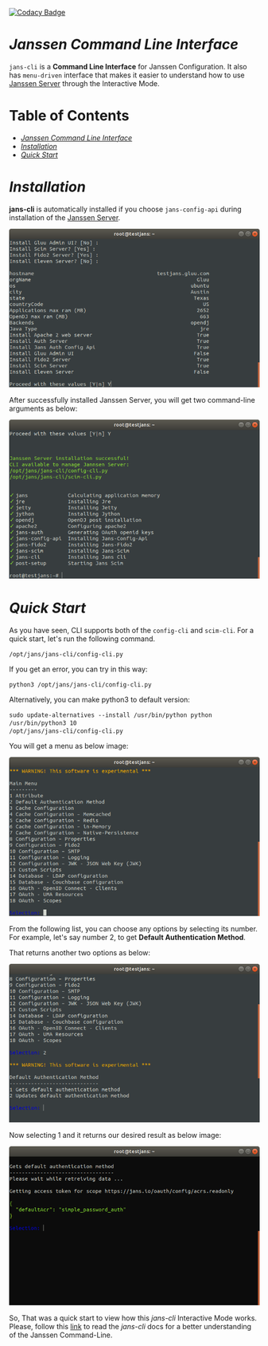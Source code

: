 [![Codacy Badge](https://app.codacy.com/project/badge/Grade/a0f9313eeef046c8810e153a6b7b4ff5)](https://www.codacy.com/gh/JanssenProject/jans-cli/dashboard?utm_source=github.com&amp;utm_medium=referral&amp;utm_content=JanssenProject/jans-cli&amp;utm_campaign=Badge_Grade)

# _Janssen Command Line Interface_
`jans-cli` is a **Command Line Interface** for Janssen Configuration. It also has `menu-driven` interface that makes it easier to understand how to use [Janssen Server](https://github.com/JanssenProject/home) through the Interactive Mode.

Table of Contents
=================

   * [<em>Janssen Command Line Interface</em>](#janssen-command-line-interface)
   * [<em>Installation</em>](#installation)
   * [<em>Quick Start</em>](#quick-start)

# _Installation_

**jans-cli** is automatically installed if you choose `jans-config-api` during installation 
of the [Janssen Server](https://github.com/JanssenProject/home).

![](docs/img/jans-config-api.png)

After successfully installed Janssen Server, you will get two command-line arguments as below:

![](docs/img/installed.png)

# _Quick Start_

As you have seen, CLI supports both of the `config-cli` and `scim-cli`. For a quick start, let's run the following command.

```
/opt/jans/jans-cli/config-cli.py
```
If you get an error, you can try in this way:

```
python3 /opt/jans/jans-cli/config-cli.py
```

Alternatively, you can make python3 to default version:
```
sudo update-alternatives --install /usr/bin/python python /usr/bin/python3 10
/opt/jans/jans-cli/config-cli.py
```

You will get a menu as below image:

![main-menu.png](docs/img/im-main.png)

From the following list, you can choose any options by selecting its number. For example, let's say number 2,
to get **Default Authentication Method**.

That returns another two options as below:

![option-2-option.png](docs/img/im-default-auth-02.png)

Now selecting 1 and it returns our desired result as below image:

![default-authentication-method.png](docs/img/im-cur-default-auth.png)

So, That was a quick start to view how this _jans-cli_ Interactive Mode works. Please, follow this [link](docs) to read the _jans-cli_ docs for a better understanding of the Janssen Command-Line.
